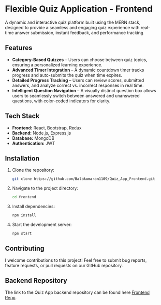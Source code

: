 #  Flexible Quiz Application - Frontend

A dynamic and interactive quiz platform built using the MERN stack, designed to provide a seamless and engaging quiz experience with real-time answer submission, instant feedback, and performance tracking.

##  Features

- **Category-Based Quizzes** – Users can choose between quiz topics, ensuring a personalized learning experience.  
- **Advanced Timer Integration** – A dynamic countdown timer tracks progress and auto-submits the quiz when time expires. 
- **Detailed Progress Tracking** – Users can review scores, submitted answers, and analyze correct vs. incorrect responses in real time.
-  **Intelligent Question Navigation** – A visually distinct question box allows users to seamlessly switch between answered and unanswered questions, with color-coded indicators for clarity.

##  Tech Stack

- **Frontend:** React, Bootstrap, Redux
- **Backend:** Node.js, Express.js
- **Database:** MongoDB
- **Authentication:** JWT

##  Installation

1. Clone the repository:
   ```sh
   git clone https://github.com/Balakumaran1109/Quiz_App_Frontend.git
   ```
2. Navigate to the project directory:
   ```sh
   cd frontend
   ```
3. Install dependencies:
   ```sh
   npm install
   ```
4. Start the development server:
   ```sh
   npm start
   ```

##  Contributing

I welcome contributions to this project! Feel free to submit bug reports, feature requests, or pull requests on our GitHub repository.

##  Backend Repository

The link to the Quiz App backend repository can be found here [Frontend Repo](https://github.com/Balakumaran1109/Quiz_App_Backend).

